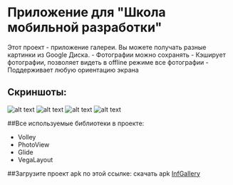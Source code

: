 # **Приложение для "Школа мобильной разработки"**

Этот проект - приложение галереи. Вы можете получать разные картинки из Google Диска.
	- Фотографии можно сохранять
	- Кэширует фотографии, позволяет видеть в offline режиме все фотографии
 	- Поддерживает любую ориентацию экрана

## Скриншоты:
![alt text](https://doc-00-0c-docs.googleusercontent.com/docs/securesc/mrloreuvmojdl2eri6hkae3ajm9c89ll/cg6fsn003g5rd9psnbiohbmv7fv54rro/1525600800000/11482773730601844163/15069332232112323495/1kQxJ5HIe_7ogI5YnYb5iPnsF5X2dX_CW?e=download)
![alt text](https://doc-00-0c-docs.googleusercontent.com/docs/securesc/mrloreuvmojdl2eri6hkae3ajm9c89ll/t0q9llrcll57u157fqlhjlr2hi3mvppu/1525600800000/11482773730601844163/15069332232112323495/17APSDMh4LChOohgvlfnHtTGW75UbE4_6?e=download)
![alt text](https://doc-0s-0c-docs.googleusercontent.com/docs/securesc/mrloreuvmojdl2eri6hkae3ajm9c89ll/ieui4jj6fdqoius43ik1bgaarkb3sm7i/1525600800000/11482773730601844163/15069332232112323495/1I4r3D42LN6mF2ZBYEA5iEMKlhcsv_9yE?e=download)
![alt text](https://doc-04-0c-docs.googleusercontent.com/docs/securesc/mrloreuvmojdl2eri6hkae3ajm9c89ll/7uqmtodijajm65jht4moehhvt1tdo7d2/1525600800000/11482773730601844163/15069332232112323495/1LtWGbyXBd4PHIr09fskj7YQUzpbeyJPA?e=download)


##Все используемые библиотеки в проекте:
  - Volley
  - PhotoView
  - Glide
  - VegaLayout

##Загрузите проект apk по этой ссылке:
скачать apk [InfGallery](https://doc-00-0c-docs.googleusercontent.com/docs/securesc/mrloreuvmojdl2eri6hkae3ajm9c89ll/nii2bo3pnuvg2ppvvkv9ir9k2212fm37/1525593600000/11482773730601844163/15069332232112323495/1J1duAstlx6TTIQHgGj1Ryam51VV-7h5m?e=download)